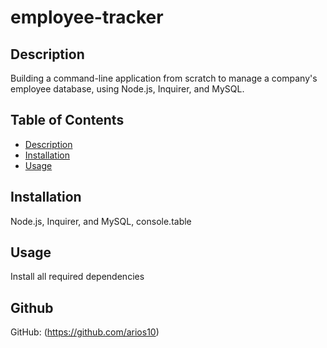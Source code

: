 # employee-tracker

## Description
Building a command-line application from scratch to manage a company's employee database, using Node.js, Inquirer, and MySQL.
## Table of Contents
- [Description](#description)
- [Installation](#installation)
- [Usage](#usage)
## Installation
Node.js, Inquirer, and MySQL, console.table
## Usage
Install all required dependencies
## Github
GitHub: (https://github.com/arios10)<br/>
